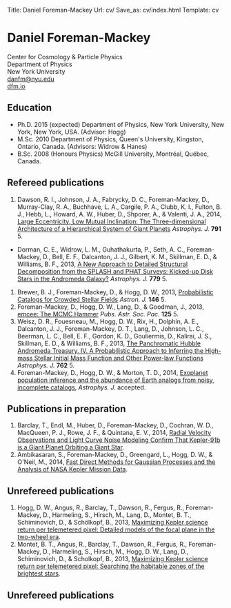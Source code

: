Title: Daniel Foreman-Mackey
Url: cv/
Save_as: cv/index.html
Template: cv

# Daniel Foreman-Mackey

<div class="address">
Center for Cosmology & Particle Physics<br>
Department of Physics<br>
New York University<br>
<a href="mailto:danfm@nyu.edu">danfm@nyu.edu</a><br>
<a href="http://dfm.io">dfm.io</a><br>
</div>


## Education

* Ph.D. 2015 (expected) Department of Physics, New York University, New York,
  New York, USA. (Advisor: Hogg)
* M.Sc. 2010 Department of Physics, Queen's University, Kingston, Ontario,
  Canada. (Advisors: Widrow & Hanes)
* B.Sc. 2008 (Honours Physics) McGill University, Montréal, Québec, Canada.


## Refereed publications

1. Dawson, R. I., Johnson, J. A., Fabrycky, D. C., Foreman-Mackey, D., Murray-Clay, R. A., Buchhave, L. A., Cargile, P. A., Clubb, K. I., Fulton, B. J., Hebb, L., Howard, A. W., Huber, D., Shporer, A., & Valenti, J. A., 2014, [Large Eccentricity, Low Mutual Inclination: The Three-dimensional Architecture of a Hierarchical System of Giant Planets](http://arxiv.org/abs/1405.5229) *Astrophys. J.* **791** 5.
* Dorman, C. E., Widrow, L. M., Guhathakurta, P., Seth, A. C., Foreman-Mackey, D., Bell, E. F., Dalcanton, J. J., Gilbert, K. M., Skillman, E. D., & Williams, B. F., 2013, [A New Approach to Detailed Structural Decomposition from the SPLASH and PHAT Surveys: Kicked-up Disk Stars in the Andromeda Galaxy?](http://arxiv.org/abs/1310.4179) *Astrophys. J.* **779** 5.
1. Brewer, B. J., Foreman-Mackey, D., & Hogg, D. W., 2013, [Probabilistic Catalogs for Crowded Stellar Fields](http://arxiv.org/abs/1211.5805) *Astron. J.* **146** 5.
1. Foreman-Mackey, D., Hogg, D. W., Lang, D., & Goodman, J., 2013, [emcee: The MCMC Hammer](http://arxiv.org/abs/1202.3665) *Pubs. Astr. Soc. Pac.* **125** 5.
1. Weisz, D. R., Fouesneau, M., Hogg, D. W., Rix, H., Dolphin, A. E., Dalcanton, J. J., Foreman-Mackey, D. T., Lang, D., Johnson, L. C., Beerman, L. C., Bell, E. F., Gordon, K. D., Gouliermis, D., Kalirai, J. S., Skillman, E. D., & Williams, B. F., 2013, [The Panchromatic Hubble Andromeda Treasury. IV. A Probabilistic Approach to Inferring the High-mass Stellar Initial Mass Function and Other Power-law Functions](http://arxiv.org/abs/1211.6105) *Astrophys. J.* **762** 5.
1. Foreman-Mackey, D., Hogg, D. W., & Morton, T. D., 2014, [Exoplanet population inference and the abundance of Earth analogs from noisy, incomplete catalogs](http://arxiv.org/abs/1406.3020), *Astrophys. J.* accepted.


## Publications in preparation

1. Barclay, T., Endl, M., Huber, D., Foreman-Mackey, D., Cochran, W. D., MacQueen, P. J., Rowe, J. F., & Quintana, E. V., 2014, [Radial Velocity Observations and Light Curve Noise Modeling Confirm That Kepler-91b is a Giant Planet Orbiting a Giant Star](http://arxiv.org/abs/1408.3149).
1. Ambikasaran, S., Foreman-Mackey, D., Greengard, L., Hogg, D. W., & O'Neil, M., 2014, [Fast Direct Methods for Gaussian Processes and the Analysis of NASA Kepler Mission Data](http://arxiv.org/abs/1403.6015).


## Unrefereed publications

1. Hogg, D. W., Angus, R., Barclay, T., Dawson, R., Fergus, R., Foreman-Mackey, D., Harmeling, S., Hirsch, M., Lang, D., Montet, B. T., Schiminovich, D., & Schölkopf, B., 2013, [Maximizing Kepler science return per telemetered pixel: Detailed models of the focal plane in the two-wheel era](http://arxiv.org/abs/1309.0653).
1. Montet, B. T., Angus, R., Barclay, T., Dawson, R., Fergus, R., Foreman-Mackey, D., Harmeling, S., Hirsch, M., Hogg, D. W., Lang, D., Schiminovich, D., & Scholkopf, B., 2013, [Maximizing Kepler science return per telemetered pixel: Searching the habitable zones of the brightest stars](http://arxiv.org/abs/1309.0654).


## Unrefereed publications
